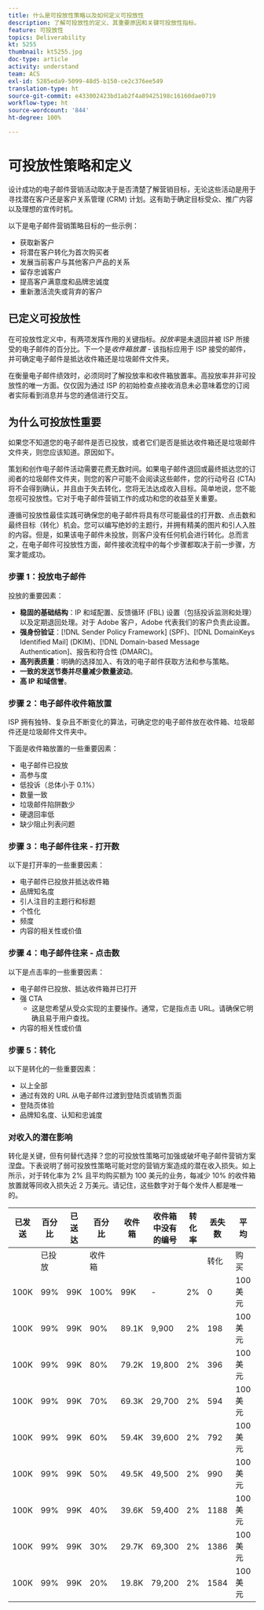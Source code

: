 ```yaml
---
title: 什么是可投放性策略以及如何定义可投放性
description: 了解可投放性的定义、其重要原因和关键可投放性指标。
feature: 可投放性
topics: Deliverability
kt: 5255
thumbnail: kt5255.jpg
doc-type: article
activity: understand
team: ACS
exl-id: 5285eda9-5099-48d5-b150-ce2c376ee549
translation-type: ht
source-git-commit: e433002423bd1ab2f4a89425198c16160dae0719
workflow-type: ht
source-wordcount: '844'
ht-degree: 100%

---
```


# 可投放性策略和定义

设计成功的电子邮件营销活动取决于是否清楚了解营销目标，无论这些活动是用于寻找潜在客户还是客户关系管理 (CRM) 计划。这有助于确定目标受众、推广内容以及理想的宣传时机。

以下是电子邮件营销策略目标的一些示例：

* 获取新客户
* 将潜在客户转化为首次购买者
* 发展当前客户与其他客户产品的关系
* 留存忠诚客户
* 提高客户满意度和品牌忠诚度
* 重新激活流失或背弃的客户

## 已定义可投放性

在可投放性定义中，有两项发挥作用的关键指标。*投放率*&#x200B;是未退回并被 ISP 所接受的电子邮件的百分比。下一个是&#x200B;*收件箱放置* - 该指标应用于 ISP 接受的邮件，并可确定电子邮件是抵达收件箱还是垃圾邮件文件夹。

在衡量电子邮件绩效时，必须同时了解投放率和收件箱放置率。高投放率并非可投放性的唯一方面。仅仅因为通过 ISP 的初始检查点接收消息未必意味着您的订阅者实际看到消息并与您的通信进行交互。

## 为什么可投放性重要

如果您不知道您的电子邮件是否已投放，或者它们是否是抵达收件箱还是垃圾邮件文件夹，则您应该知道。原因如下。

策划和创作电子邮件活动需要花费无数时间。如果电子邮件退回或最终抵达您的订阅者的垃圾邮件文件夹，则您的客户可能不会阅读这些邮件，您的行动号召 (CTA) 将不会得到确认，并且由于失去转化，您将无法达成收入目标。简单地说，您不能忽视可投放性。它对于电子邮件营销工作的成功和您的收益至关重要。

遵循可投放性最佳实践可确保您的电子邮件将具有尽可能最佳的打开数、点击数和最终目标（转化）机会。您可以编写绝妙的主题行，并拥有精美的图片和引人入胜的内容。但是，如果该电子邮件未投放，则客户没有任何机会进行转化。总而言之，在电子邮件可投放性方面，邮件接收流程中的每个步骤都取决于前一步骤，方案才能成功。

### 步骤 1：投放电子邮件

投放的重要因素：

* **稳固的基础结构**：IP 和域配置、反馈循环 (FBL) 设置（包括投诉监测和处理）以及定期退回处理。对于 Adobe 客户，Adobe 代表我们的客户负责此设置。
* **强身份验证**：[!DNL Sender Policy Framework] (SPF)、[!DNL DomainKeys Identified Mail] (DKIM)、[!DNL Domain-based Message Authentication]、报告和符合性 (DMARC)。
* **高列表质量**：明确的选择加入、有效的电子邮件获取方法和参与策略。
* **一致的发送节奏并尽量减少数量波动**。
* **高 IP 和域信誉**。

### 步骤 2：电子邮件收件箱放置

ISP 拥有独特、复杂且不断变化的算法，可确定您的电子邮件放在收件箱、垃圾邮件还是垃圾邮件文件夹中。

下面是收件箱放置的一些重要因素：

* 电子邮件已投放
* 高参与度
* 低投诉（总体小于 0.1%）
* 数量一致
* 垃圾邮件陷阱数少
* 硬退回率低
* 缺少阻止列表问题

### 步骤 3：电子邮件往来 - 打开数

以下是打开率的一些重要因素：

* 电子邮件已投放并抵达收件箱
* 品牌知名度
* 引人注目的主题行和标题
* 个性化
* 频度
* 内容的相关性或价值

### 步骤 4：电子邮件往来 - 点击数

以下是点击率的一些重要因素：

* 电子邮件已投放、抵达收件箱并已打开
* 强 CTA
   * 这是您希望从受众实现的主要操作。通常，它是指点击 URL。请确保它明确且易于用户查找。
* 内容的相关性或价值

### 步骤 5：转化

以下是转化的一些重要因素：

* 以上全部
* 通过有效的 URL 从电子邮件过渡到登陆页或销售页面
* 登陆页体验
* 品牌知名度、认知和忠诚度

### 对收入的潜在影响

转化是关键，但有何替代选择？您的可投放性策略可加强或破坏电子邮件营销方案涅盘。下表说明了弱可投放性策略可能对您的营销方案造成的潜在收入损失。如上所示，对于转化率为 2% 且平均购买额为 100 美元的业务，每减少 10% 的收件箱放置就等同收入损失近 2 万美元。请记住，这些数字对于每个发件人都是唯一的。

| 已发送 | 百分比 | 已送达 | 百分比 | 收件箱 | 收件箱中没有的编号 | 转化率 | 丢失数 | 平均 | 丢失 |
|------|-----------|-----------|----------|-------|---------------------|-----------------|-----------------|----------|-----------|
|  | 已投放 |  | 收件箱 |  |  |  | 转化 | 购买 | 收入 |
| 100K | 99% | 99K | 100% | 99K | - | 2% | 0 | 100 美元 | 美元 - |
| 100K | 99% | 99K | 90% | 89.1K | 9,900 | 2% | 198 | 100 美元 | 19,800 美元 |
| 100K | 99% | 99K | 80% | 79.2K | 19,800 | 2% | 396 | 100 美元 | 39,600 美元 |
| 100K | 99% | 99K | 70% | 69.3K | 29,700 | 2% | 594 | 100 美元 | 59,400 美元 |
| 100K | 99% | 99K | 60% | 59.4K | 39,600 | 2% | 792 | 100 美元 | 79,200 美元 |
| 100K | 99% | 99K | 50% | 49.5K | 49,500 | 2% | 990 | 100 美元 | 99,000 美元 |
| 100K | 99% | 99K | 40% | 39.6K | 59,400 | 2% | 1188 | 100 美元 | 118,800 美元 |
| 100K | 99% | 99K | 30% | 29.7K | 69,300 | 2% | 1386 | 100 美元 | 138,600 美元 |
| 100K | 99% | 99K | 20% | 19.8K | 79,200 | 2% | 1584 | 100 美元 | 158,400 美元 |
